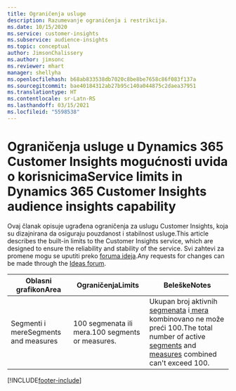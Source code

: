```yaml
---
title: Ograničenja usluge
description: Razumevanje ograničenja i restrikcija.
ms.date: 10/15/2020
ms.service: customer-insights
ms.subservice: audience-insights
ms.topic: conceptual
author: JimsonChalissery
ms.author: jimsonc
ms.reviewer: mhart
manager: shellyha
ms.openlocfilehash: b68ab833538db7020c8be8be7658c86f083f137a
ms.sourcegitcommit: bae40184312ab27b95c140a044875c2daea37951
ms.translationtype: HT
ms.contentlocale: sr-Latn-RS
ms.lasthandoff: 03/15/2021
ms.locfileid: "5598538"
---
```

# <a name="service-limits-in-dynamics-365-customer-insights-audience-insights-capability"></a><span data-ttu-id="18521-103">Ograničenja usluge u Dynamics 365 Customer Insights mogućnosti uvida o korisnicima</span><span class="sxs-lookup"><span data-stu-id="18521-103">Service limits in Dynamics 365 Customer Insights audience insights capability</span></span>

<span data-ttu-id="18521-104">Ovaj članak opisuje ugrađena ograničenja za uslugu Customer Insights, koja su dizajnirana da osiguraju pouzdanost i stabilnost usluge.</span><span class="sxs-lookup"><span data-stu-id="18521-104">This article describes the built-in limits to the Customer Insights service, which are designed to ensure the reliability and stability of the service.</span></span> <span data-ttu-id="18521-105">Svi zahtevi za promene mogu se uputiti preko [foruma ideja](https://go.microsoft.com/fwlink/?linkid=2074172).</span><span class="sxs-lookup"><span data-stu-id="18521-105">Any requests for changes can be made through the [Ideas forum](https://go.microsoft.com/fwlink/?linkid=2074172).</span></span> 
 
| <span data-ttu-id="18521-106">Oblasni grafikon</span><span class="sxs-lookup"><span data-stu-id="18521-106">Area</span></span>  | <span data-ttu-id="18521-107">Ograničenja</span><span class="sxs-lookup"><span data-stu-id="18521-107">Limits</span></span>  | <span data-ttu-id="18521-108">Beleške</span><span class="sxs-lookup"><span data-stu-id="18521-108">Notes</span></span> |
|-------------|---------------------------------------------------------------------|---------------------------------------------------------------------|
| <span data-ttu-id="18521-109">Segmenti i mere</span><span class="sxs-lookup"><span data-stu-id="18521-109">Segments and measures</span></span> | <span data-ttu-id="18521-110">100 segmenata ili mera.</span><span class="sxs-lookup"><span data-stu-id="18521-110">100 segments or measures.</span></span> | <span data-ttu-id="18521-111">Ukupan broj aktivnih[ segmenata](segments.md) i[ mera](measures.md) kombinovano ne može preći 100.</span><span class="sxs-lookup"><span data-stu-id="18521-111">The total number of active [segments](segments.md) and [measures](measures.md) combined can't exceed 100.</span></span>  |


[!INCLUDE[footer-include](../includes/footer-banner.md)]
